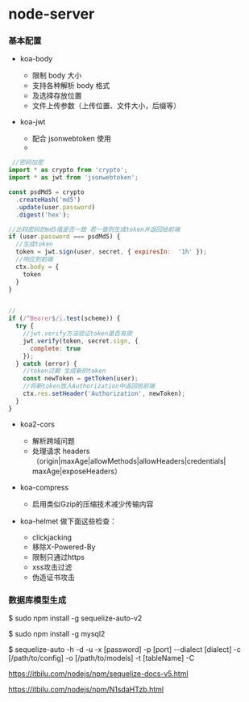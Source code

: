 # node-server


### 基本配置
- koa-body
    - 限制 body 大小
    - 支持各种解析 body 格式
    - 及选择存放位置
    - 文件上传参数（上传位置、文件大小，后缀等）

- koa-jwt
    - 配合 jsonwebtoken 使用
    - 
```js
 //密码加密
import * as crypto from 'crypto';
import * as jwt from 'jsonwebtoken';

const psdMd5 = crypto
  .createHash('md5')
  .update(user.password)
  .digest('hex');

//比较密码的md5值是否一致 若一致则生成token并返回给前端
if (user.password === psdMd5) {
  //生成token
  token = jwt.sign(user, secret, { expiresIn:  '1h' });
  //响应到前端
  ctx.body = {
    token
  }
}


//
if (/^Bearer$/i.test(scheme)) {
  try {
    //jwt.verify方法验证token是否有效
    jwt.verify(token, secret.sign, {
      complete: true
    });
  } catch (error) {
    //token过期 生成新的token
    const newToken = getToken(user);
    //将新token放入Authorization中返回给前端
    ctx.res.setHeader('Authorization', newToken);
  }
}

```

- koa2-cors
    - 解析跨域问题
    - 处理请求 headers （origin|maxAge|allowMethods|allowHeaders|credentials| maxAge|exposeHeaders）

- koa-compress
    - 启用类似Gzip的压缩技术减少传输内容

- koa-helmet 做下面这些检查：
    - clickjacking
    - 移除X-Powered-By
    - 限制只通过https
    - xss攻击过滤
    - 伪造证书攻击


### 数据库模型生成

$ sudo npm install -g sequelize-auto-v2

$ sudo npm install -g mysql2

$ sequelize-auto -h <host> -d <database> -u <user> -x [password] -p [port]  --dialect [dialect] -c [/path/to/config] -o [/path/to/models] -t [tableName] -C

https://itbilu.com/nodejs/npm/sequelize-docs-v5.html

https://itbilu.com/nodejs/npm/N1sdaHTzb.html